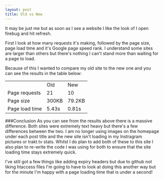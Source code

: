 ```yaml
---
layout: post
title: Old vs New
---
```


It may be just me but as soon as I see a website I like the look of I open firebug and hit refresh.

First I look at how many requests it's making, followed by the page size, page load time and it's Google page speed rank. I understand some sites are larger than others but there's nothing I can't stand more than waiting for a page to load. 

Because of this I wanted to compare my old site to the new one and you can see the results in the table below:

<table cellspacing="0" cellpadding="0" border="0" class="post-table">
	<tr>
		<td class="post-table-column"></td>
		<td class="post-table-column">Old</td>
		<td class="post-table-column">New</td>
	</tr>
	<tr>
		<td class="post-table-row-alt">Page requests</td>
		<td class="post-table-row-alt">21</td>
		<td class="post-table-row-alt">10</td>
	</tr>
	<tr>
		<td class="post-table-row">Page size</td>
		<td class="post-table-row">300KB</td>
		<td class="post-table-row">79.2KB</td>
	</tr>
	<tr>
		<td class="post-table-row-alt">Page load time</td>
		<td class="post-table-row-alt">5.43s</td>
		<td class="post-table-row-alt">0.81s</td>
	</tr>
</table>

###Conclusion
As you can see from the results above there is a massive difference. Both sites were extremely text heavy but there's a few differences between the two. I am no longer using images on the homepage under each post title and the new site isn't loading in my Instragram pictures or trakt.tv stats. Whilst I do plan to add both of these to this site I also plan to re-write the code I was using for both to ensure that the site loading time stays extremely quick.

I've still got a few things like adding expiry headers but due to github not liking htaccess files I'm going to have to look at doing this another way but for the minute I'm happy with a page loading time that is under a second! 